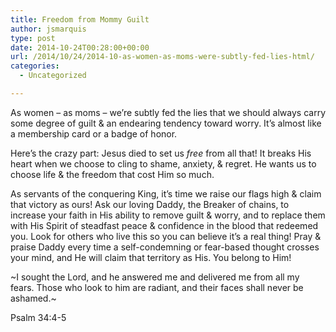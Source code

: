 ```yaml
---
title: Freedom from Mommy Guilt
author: jsmarquis
type: post
date: 2014-10-24T00:28:00+00:00
url: /2014/10/24/2014-10-as-women-as-moms-were-subtly-fed-lies-html/
categories:
  - Uncategorized

---
```

As women &#8211; as moms &#8211; we&#8217;re subtly fed the lies that we should always carry some degree of guilt & an endearing tendency toward worry. It&#8217;s almost like a membership card or a badge of honor.

Here&#8217;s the crazy part: Jesus died to set us _free_ from all that! It breaks His heart when we choose to cling to shame, anxiety, & regret. He wants us to choose life & the freedom that cost Him so much.

As servants of the conquering King, it&#8217;s time we raise our flags high & claim that victory as ours! Ask our loving Daddy, the Breaker of chains, to increase your faith in His ability to remove guilt & worry, and to replace them with His Spirit of steadfast peace & confidence in the blood that redeemed you. Look for others who live this so you can believe it&#8217;s a real thing! Pray & praise Daddy every time a self-condemning or fear-based thought crosses your mind, and He will claim that territory as His. You belong to Him!

~I sought the Lord, and he answered me and delivered me from all my fears. Those who look to him are radiant, and their faces shall never be ashamed.~
  
Psalm 34:4-5